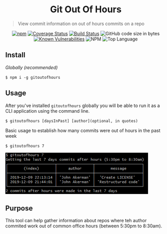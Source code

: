 <h1 align="center">Git Out Of Hours</h1>

> View commit information on out of hours commits on a repo
<p align="center">
<a href="https://www.npmjs.com/package/gitoutofhours" target="_blank"><img alt="npm" src="https://img.shields.io/npm/v/gitoutofhours"></a>
  <a href='https://coveralls.io/github/JohnAkerman/GitOutOfHours?branch=master'><img src='https://coveralls.io/repos/github/JohnAkerman/GitOutOfHours/badge.svg?branch=master' alt='Coverage Status' /></a>
<a href='https://app.travis-ci.com/JohnAkerman/GitOutOfHours'><img src='https://app.travis-ci.com/JohnAkerman/GitOutOfHours.svg?branch=master' alt='Build Status' /></a>
<img alt="GitHub code size in bytes" src="https://img.shields.io/github/languages/code-size/JohnAkerman/GitOutOfHours">
  <a href="https://snyk.io/test/github/JohnAkerman/GitOutOfHours"><img src="https://snyk.io/test/github/JohnAkerman/GitOutOfHours/badge.svg" alt="Known Vulnerabilities" data-canonical-src="https://snyk.io/test/github/JohnAkerman/GitOutOfHours" style="max-width:100%;"></a>
  <img alt="NPM" src="https://img.shields.io/npm/l/gitoutofhours">
<img src="https://img.shields.io/github/languages/top/JohnAkerman/GitOutOfHours" alt="Top Language" />
</p>


## Install 
*Globally (recommended)*
```
$ npm i -g gitoutofhours
```

## Usage
After you've installed `gitoutofhours` globally you will be able to run it as a CLI application using the command line. 
```
$ gitoutofhours [daysInPast] [author](optional, in quotes)
```


Basic usage to establish how many commits were out of hours in the past week
```
$ gitoutofhours 7
```
<img src="https://raw.githubusercontent.com/JohnAkerman/GitOutOfHours/master/media/example-usage.png" alt="Command prompt output showing git commits in a table" />

## Purpose
This tool can help gather information about repos where teh author commited work out of common office hours (between 5:30pm to 8:30am).
